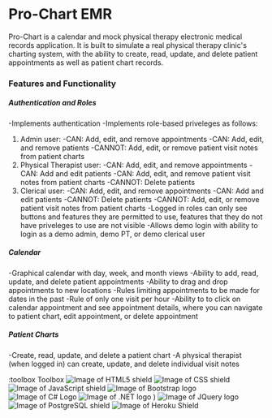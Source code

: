 # Pro-Chart EMR
Pro-Chart is a calendar and mock physical therapy electronic medical records application. It is built to simulate a real physical therapy clinic's charting system, with the ability to create, read, update, and delete patient appointments as well as patient chart records.

### Features and Functionality
##### Authentication and Roles
-Implements authentication 
-Implements role-based priveleges as follows:
  1. Admin user:
    -CAN: Add, edit, and remove appointments
    -CAN: Add, edit, and remove patients
    -CANNOT: Add, edit, or remove patient visit notes from patient charts
  2. Physical Therapist user:
    -CAN: Add, edit, and remove appointments
    -CAN: Add and edit patients
    -CAN: Add, edit, and remove patient visit notes from patient charts
    -CANNOT: Delete patients
  3. Clerical user:
    -CAN: Add, edit, and remove appointments
    -CAN: Add and edit patients
    -CANNOT: Delete patients
    -CANNOT: Add, edit, or remove patient visit notes from patient charts
-Logged in roles can only see buttons and features they are permitted to use, features that they do not have priveleges to use are not visible
-Allows demo login with ability to login as a demo admin, demo PT, or demo clerical user

##### Calendar
-Graphical calendar with day, week, and month views
-Ability to add, read, update, and delete patient appointments
-Ability to drag and drop appointments to new locations
-Rules limiting appointments to be made for dates in the past
-Rule of only one visit per hour
-Ability to to click on calendar appointment and see appointment details, where you can navigate to patient chart, edit appointment, or delete appointment

##### Patient Charts
-Create, read, update, and delete a patient chart
-A physical therapist (when logged in) can create, update, and delete individual visit notes 

:toolbox Toolbox
![Image of HTML5 shield](https://img.shields.io/badge/HTML5-E34F26?style=for-the-badge&logo=html5&logoColor=white) ![Image of CSS shield](https://img.shields.io/badge/CSS3-1572B6?style=for-the-badge&logo=css3&logoColor=white
) ![Image of JavaScript shield](https://img.shields.io/badge/JavaScript-F7DF1E?style=for-the-badge&logo=javascript&logoColor=black) ![Image of Bootstrap logo](https://img.shields.io/badge/Bootstrap-563D7C?style=for-the-badge&logo=bootstrap&logoColor=white) ![Image of C# Logo](https://img.shields.io/badge/C%23-239120?style=for-the-badge&logo=c-sharp&logoColor=white) ![Image of .NET logo](https://img.shields.io/badge/.NET-5C2D91?style=for-the-badge&logo=.net&logoColor=white)
) ![Image of JQuery logo](https://img.shields.io/badge/jQuery-0769AD?style=for-the-badge&logo=jquery&logoColor=white
) ![Image of PostgreSQL shield](https://img.shields.io/badge/PostgreSQL-316192?style=for-the-badge&logo=postgresql&logoColor=white
) ![Image of Heroku Shield](https://img.shields.io/badge/Heroku-430098?style=for-the-badge&logo=heroku&logoColor=white)
